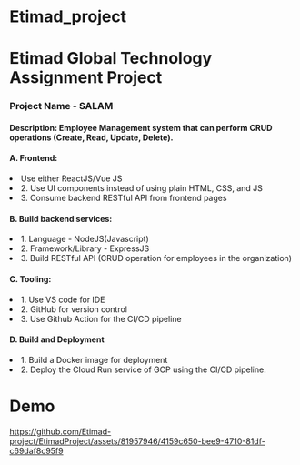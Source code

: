 # Etimad_project
<h1>Etimad Global Technology Assignment Project </h1>

<h3>Project Name - SALAM </h3>
<h4>Description: Employee Management system that can perform CRUD operations (Create, Read, Update, Delete). </h4>
<h4>A. Frontend: </h4>
  <li> Use either ReactJS/Vue JS </li>
 <li>  2. Use UI components instead of using plain HTML, CSS, and JS</li>
 <li>  3. Consume backend RESTful API from frontend pages </li>
<h4>B. Build backend services:</h4>
<li>    1. Language - NodeJS(Javascript) </li>
 <li>   2. Framework/Library - ExpressJS </li>
 <li>   3. Build RESTful API (CRUD operation for employees in the organization) </li>
<h4>C. Tooling: </h4>
<li>  1. Use VS code for IDE </li>
<li>  2. GitHub for version control </li>
 <li> 3. Use Github Action for the CI/CD pipeline </li>
<h4> D. Build and Deployment </h4>
  <li>  1. Build a Docker image for deployment </li>
   <li>  2. Deploy the Cloud Run service of GCP using the CI/CD pipeline. </li>
   
<h1>Demo</h1>


https://github.com/Etimad-project/EtimadProject/assets/81957946/4159c650-bee9-4710-81df-c69daf8c95f9

